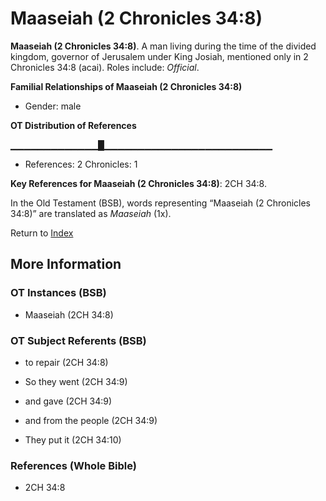 # Maaseiah (2 Chronicles 34:8)
**Maaseiah (2 Chronicles 34:8)**. 
A man living during the time of the divided kingdom, governor of Jerusalem under King Josiah, mentioned only in 2 Chronicles 34:8 (acai). 
Roles include: 
_Official_. 




**Familial Relationships of Maaseiah (2 Chronicles 34:8)**


* Gender: male


**OT Distribution of References**

▁▁▁▁▁▁▁▁▁▁▁▁▁█▁▁▁▁▁▁▁▁▁▁▁▁▁▁▁▁▁▁▁▁▁▁▁▁▁
* References: 2 Chronicles: 1



**Key References for Maaseiah (2 Chronicles 34:8)**: 
2CH 34:8. 


In the Old Testament (BSB), words representing “Maaseiah (2 Chronicles 34:8)” are translated as 
*Maaseiah* (1x). 




Return to [Index](00-Index.md)

## More Information

### OT Instances (BSB)

* Maaseiah (2CH 34:8)



### OT Subject Referents (BSB)

* to repair (2CH 34:8)

* So they went (2CH 34:9)

* and gave (2CH 34:9)

* and from the people (2CH 34:9)

* They put it (2CH 34:10)



### References (Whole Bible)

* 2CH 34:8



